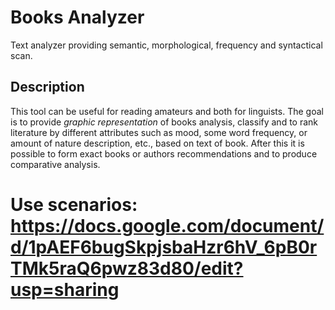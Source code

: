 # Books Analyzer

Text analyzer providing semantic, morphological, frequency and syntactical scan.

## Description

This tool can be useful for reading amateurs and both for linguists. The goal is to provide _graphic representation_ of books analysis, classify and to rank literature by different attributes such as mood, some word frequency, or amount of nature description, etc., based on text of book. After this it is possible to form exact books or authors recommendations and to produce comparative analysis.

# Use scenarios: https://docs.google.com/document/d/1pAEF6bugSkpjsbaHzr6hV_6pB0rTMk5raQ6pwz83d80/edit?usp=sharing
